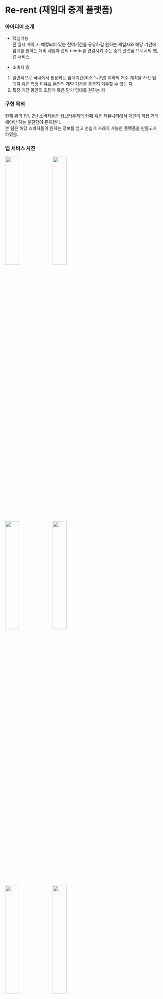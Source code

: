 # Re-rent (재임대 중계 플랫폼)


### 아이디어 소개
- 핵심기능  
전 월세 계약 시 예정되어 있는 잔여기간을 공유하길 원하는 세입자와 해당 기간에 임대를 원하는 예비 세입자 간의 needs를 연결시켜 주는 중계 플랫폼 으로서의 웹, 앱 서비스.


- 소비자 층 
1. 일반적으로 국내에서 통용되는 임대기간(최소 1~2년) 이하의 거주 계획을 가진 임대자 혹은 특정 이유로 본인의 계약 기간을 충분히 거주할 수 없는 자
2. 특정 기간 동안의 초단기 혹은 단기 임대를 원하는 자


### 구현 목적  
현재 위의 1번, 2번 소비자들은 웹브라우저의 카페 혹은 커뮤니티에서 개인이 직접 거래해야만 하는 불편함이 존재한다.  
본 팀은 해당 소비자들이 원하는 정보를 얻고 손쉽게 거래가 가능한 플랫폼을 만들고자 하였음.


### 앱 서비스 사진  
<img src = "https://user-images.githubusercontent.com/88263745/152628575-d950d49d-0fe0-487f-8eb7-fa0078ffb336.jpg" width="30%" height="30%"> <img src = "https://user-images.githubusercontent.com/88263745/152628579-2d2e3b2e-bc2d-42d3-b65d-ce3b10da085d.jpg" width="30%" height="30%">

<img src = "https://user-images.githubusercontent.com/88263745/152628583-f1ab1d0a-5da1-4bbc-910d-f8fd4aa6ab84.jpg" width="30%" height="30%"> <img src = "https://user-images.githubusercontent.com/88263745/152628584-80f34036-cfe5-44e6-a361-b25da87cdc05.jpg" width="30%" height="30%">

<img src = "https://user-images.githubusercontent.com/88263745/152628586-474c5882-8fea-4393-bddc-4587a466cb9e.jpg" width="30%" height="30%"> <img src = "https://user-images.githubusercontent.com/88263745/152628591-d334a4ef-c175-406a-be62-476f729a4094.jpg" width="30%" height="30%">

<img src = "https://user-images.githubusercontent.com/88263745/152628595-50961973-e2f7-47b0-8534-c48bc3f4f87f.jpg" width="30%" height="30%"> <img src = "https://user-images.githubusercontent.com/88263745/152628598-74b445a6-6a5c-485c-9f06-702a47fdf98b.jpg" width="30%" height="30%">
